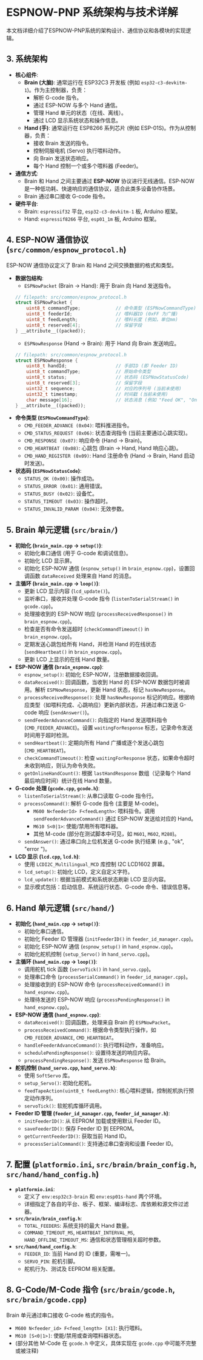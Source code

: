 # ESPNOW-PNP 系统架构与技术详解

本文档详细介绍了ESPNOW-PNP系统的架构设计、通信协议和各模块的实现逻辑。

## 3. 系统架构
*   **核心组件**:
    *   **Brain (大脑)**: 通常运行在 ESP32C3 开发板 (例如 `esp32-c3-devkitm-1`)。作为主控制器，负责：
        *   解析 G-code 指令。
        *   通过 ESP-NOW 与多个 Hand 通信。
        *   管理 Hand 单元的状态（在线、离线）。
        *   通过 LCD 显示系统状态和操作信息。
    *   **Hand (手)**: 通常运行在 ESP8266 系列芯片 (例如 ESP-01S)。作为从控制器，负责：
        *   接收 Brain 发送的指令。
        *   控制伺服电机 (Servo) 执行喂料动作。
        *   向 Brain 发送状态响应。
        *   每个 Hand 控制一个或多个喂料器 (Feeder)。
*   **通信方式**:
    *   Brain 和 Hand 之间主要通过 **ESP-NOW** 协议进行无线通信。ESP-NOW 是一种低功耗、快速响应的通信协议，适合此类多设备协作场景。
    *   Brain 通过串口接收 G-code 指令。
*   **硬件平台**:
    *   Brain: `espressif32` 平台, `esp32-c3-devkitm-1` 板, Arduino 框架。
    *   Hand: `espressif8266` 平台, `esp01_1m` 板, Arduino 框架。

## 4. ESP-NOW 通信协议 (`src/common/espnow_protocol.h`)
ESP-NOW 通信协议定义了 Brain 和 Hand 之间交换数据的格式和类型。

*   **数据包结构**:
    *   `ESPNowPacket` (Brain -> Hand): 用于 Brain 向 Hand 发送指令。
      ```cpp
      // filepath: src/common/espnow_protocol.h
      struct ESPNowPacket {
          uint8_t commandType;             // 命令类型 (ESPNowCommandType)
          uint8_t feederId;                // 喂料器ID (0xFF 为广播)
          uint8_t feedLength;              // 喂料长度 (例如，单位mm)
          uint8_t reserved[4];             // 保留字段
      } __attribute__((packed));
      ```
    *   `ESPNowResponse` (Hand -> Brain): 用于 Hand 向 Brain 发送响应。
      ```cpp
      // filepath: src/common/espnow_protocol.h
      struct ESPNowResponse {
          uint8_t handId;                  // 手部ID (即 Feeder ID)
          uint8_t commandType;             // 原始命令类型
          uint8_t status;                  // 状态码 (ESPNowStatusCode)
          uint8_t reserved[3];             // 保留字段
          uint32_t sequence;               // 对应的序列号 (当前未使用)
          uint32_t timestamp;              // 时间戳 (当前未使用)
          char message[16];                // 状态消息 (例如 "Feed OK", "Online")
      } __attribute__((packed));
      ```
*   **命令类型 (`ESPNowCommandType`)**:
    *   `CMD_FEEDER_ADVANCE (0x04)`: 喂料推进指令。
    *   `CMD_STATUS_REQUEST (0x06)`: 状态查询指令 (当前主要通过心跳实现)。
    *   `CMD_RESPONSE (0x07)`: 响应命令 (Hand -> Brain)。
    *   `CMD_HEARTBEAT (0x08)`: 心跳包 (Brain -> Hand, Hand 响应心跳)。
    *   `CMD_HAND_REGISTER (0x09)`: Hand 注册命令 (Hand -> Brain, Hand 启动时发送)。
*   **状态码 (`ESPNowStatusCode`)**:
    *   `STATUS_OK (0x00)`: 操作成功。
    *   `STATUS_ERROR (0x01)`: 通用错误。
    *   `STATUS_BUSY (0x02)`: 设备忙。
    *   `STATUS_TIMEOUT (0x03)`: 操作超时。
    *   `STATUS_INVALID_PARAM (0x04)`: 无效参数。

## 5. Brain 单元逻辑 (`src/brain/`)
*   **初始化 (`brain_main.cpp` -> `setup()`)**:
    *   初始化串口通信 (用于 G-code 和调试信息)。
    *   初始化 LCD 显示屏。
    *   初始化 ESP-NOW 通信 (`espnow_setup()` in `brain_espnow.cpp`)，设置回调函数 `dataReceived` 处理来自 Hand 的消息。
*   **主循环 (`brain_main.cpp` -> `loop()`)**:
    *   更新 LCD 显示内容 (`lcd_update()`)。
    *   监听串口，接收并处理 G-code 指令 (`listenToSerialStream()` in `gcode.cpp`)。
    *   处理接收到的 ESP-NOW 响应 (`processReceivedResponse()` in `brain_espnow.cpp`)。
    *   检查是否有命令发送超时 (`checkCommandTimeout()` in `brain_espnow.cpp`)。
    *   定期发送心跳包给所有 Hand，并检测 Hand 的在线状态 (`sendHeartbeat()` in `brain_espnow.cpp`)。
    *   更新 LCD 上显示的在线 Hand 数量。
*   **ESP-NOW 通信 (`brain_espnow.cpp`)**:
    *   `espnow_setup()`: 初始化 ESP-NOW，注册数据接收回调。
    *   `dataReceived()`: 回调函数，当收到 Hand 的 ESP-NOW 数据包时被调用。解析 `ESPNowResponse`，更新 Hand 状态，标记 `hasNewResponse`。
    *   `processReceivedResponse()`: 处理 `hasNewResponse` 标记的响应。根据响应类型（如喂料完成、心跳响应）更新内部状态，并通过串口发送 G-code 响应 (`sendAnswer()`)。
    *   `sendFeederAdvanceCommand()`: 向指定的 Hand 发送喂料指令 (`CMD_FEEDER_ADVANCE`)。设置 `waitingForResponse` 标志，记录命令发送时间用于超时检测。
    *   `sendHeartbeat()`: 定期向所有 Hand 广播或逐个发送心跳包 (`CMD_HEARTBEAT`)。
    *   `checkCommandTimeout()`: 检查 `waitingForResponse` 状态，如果命令超时未收到响应，则认为命令失败。
    *   `getOnlineHandCount()`: 根据 `lastHandResponse` 数组（记录每个 Hand 最后响应时间）统计在线 Hand 数量。
*   **G-code 处理 (`gcode.cpp`, `gcode.h`)**:
    *   `listenToSerialStream()`: 从串口读取 G-code 指令行。
    *   `processCommand()`: 解析 G-code 指令 (主要是 M-code)。
        *   `M600 N<feederId> F<feedLength>`: 喂料指令。调用 `sendFeederAdvanceCommand()` 通过 ESP-NOW 发送给对应的 Hand。
        *   `M610 S<0|1>`: 使能/禁用所有喂料器。
        *   其他 M-code (部分在测试脚本中可见，如 `M601`, `M602`, `M280`)。
    *   `sendAnswer()`: 通过串口向上位机发送 G-code 执行结果 (e.g., "ok", "error <message>")。
*   **LCD 显示 (`lcd.cpp`, `lcd.h`)**:
    *   使用 `LCDI2C_Multilingual_MCD` 库控制 I2C LCD1602 屏幕。
    *   `lcd_setup()`: 初始化 LCD，定义自定义字符。
    *   `lcd_update()`: 根据当前模式和系统状态刷新 LCD 显示内容。
    *   显示模式包括：启动信息、系统运行状态、G-code 命令、错误信息等。

## 6. Hand 单元逻辑 (`src/hand/`)
*   **初始化 (`hand_main.cpp` -> `setup()`)**:
    *   初始化串口通信。
    *   初始化 Feeder ID 管理器 (`initFeederID()` in `feeder_id_manager.cpp`)。
    *   初始化 ESP-NOW 通信 (`espnow_setup()` in `hand_espnow.cpp`)。
    *   初始化舵机控制 (`setup_Servo()` in `hand_servo.cpp`)。
*   **主循环 (`hand_main.cpp` -> `loop()`)**:
    *   调用舵机 tick 函数 (`servoTick()` in `hand_servo.cpp`)。
    *   处理串口命令 (`processSerialCommand()` in `feeder_id_manager.cpp`)。
    *   处理接收到的 ESP-NOW 命令 (`processReceivedCommand()` in `hand_espnow.cpp`)。
    *   处理待发送的 ESP-NOW 响应 (`processPendingResponse()` in `hand_espnow.cpp`)。
*   **ESP-NOW 通信 (`hand_espnow.cpp`)**:
    *   `dataReceived()`: 回调函数，处理来自 Brain 的 `ESPNowPacket`。
    *   `processReceivedCommand()`: 根据命令类型执行操作，如 `CMD_FEEDER_ADVANCE`, `CMD_HEARTBEAT`。
    *   `handleFeederAdvanceCommand()`: 执行喂料动作，准备响应。
    *   `schedulePendingResponse()`: 设置待发送的响应内容。
    *   `processPendingResponse()`: 发送 `ESPNowResponse` 给 Brain。
*   **舵机控制 (`hand_servo.cpp`, `hand_servo.h`)**:
    *   使用 `SoftServo` 库。
    *   `setup_Servo()`: 初始化舵机。
    *   `feedTapeAction(uint8_t feedLength)`: 核心喂料逻辑，控制舵机执行预定动作序列。
    *   `servoTick()`: 软舵机库循环调用。
*   **Feeder ID 管理 (`feeder_id_manager.cpp`, `feeder_id_manager.h`)**:
    *   `initFeederID()`: 从 EEPROM 加载或使用默认 Feeder ID。
    *   `saveFeederID()`: 保存 Feeder ID 到 EEPROM。
    *   `getCurrentFeederID()`: 获取当前 Hand ID。
    *   `processSerialCommand()`: 支持通过串口查询和设置 Feeder ID。

## 7. 配置 (`platformio.ini`, `src/brain/brain_config.h`, `src/hand/hand_config.h`)
*   **`platformio.ini`**:
    *   定义了 `env:esp32c3-brain` 和 `env:esp01s-hand` 两个环境。
    *   详细指定了各自的平台、板子、框架、编译标志、库依赖和源文件过滤器。
*   **`src/brain/brain_config.h`**:
    *   `TOTAL_FEEDERS`: 系统支持的最大 Hand 数量。
    *   `COMMAND_TIMEOUT_MS`, `HEARTBEAT_INTERVAL_MS`, `HAND_OFFLINE_TIMEOUT_MS`: 通信和状态管理相关超时参数。
*   **`src/hand/hand_config.h`**:
    *   `FEEDER_ID`: 当前 Hand 的 ID (重要，需唯一)。
    *   `SERVO_PIN`: 舵机引脚。
    *   舵机行为、测试及 EEPROM 相关配置。

## 8. G-Code/M-Code 指令 (`src/brain/gcode.h`, `src/brain/gcode.cpp`)
Brain 单元通过串口接收 G-code 格式的指令。
*   `M600 N<feeder_id> F<feed_length> [X1]`: 执行喂料。
*   `M610 [S<0|1>]`: 使能/禁用或查询喂料器状态。
*   (部分其他 M-Code 在 `gcode.h` 中定义，具体实现在 `gcode.cpp` 中可能不完整或被注释)
